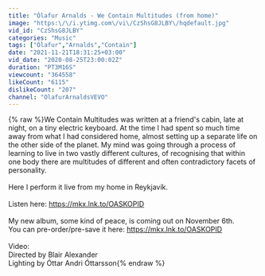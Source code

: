 ```yaml
---
title: "Ólafur Arnalds - We Contain Multitudes (from home)"
image: "https:\/\/i.ytimg.com\/vi\/CzShsG8JLBY\/hqdefault.jpg"
vid_id: "CzShsG8JLBY"
categories: "Music"
tags: ["Ólafur","Arnalds","Contain"]
date: "2021-11-21T18:31:25+03:00"
vid_date: "2020-08-25T23:00:02Z"
duration: "PT3M16S"
viewcount: "364558"
likeCount: "6115"
dislikeCount: "207"
channel: "OlafurArnaldsVEVO"
---
```

{% raw %}We Contain Multitudes was written at a friend's cabin, late at night, on a tiny electric keyboard. At the time I had spent so much time away from what I had considered home, almost setting up a separate life on the other side of the planet. My mind was going through a process of learning to live in two vastly different cultures, of recognising that within one body there are multitudes of different and often contradictory facets of personality.<br /><br />Here I perform it live from my home in Reykjavík. <br /><br />Listen here: <a rel="nofollow" target="blank" href="https://mkx.lnk.to/OASKOPID">https://mkx.lnk.to/OASKOPID</a> <br /><br />My new album, some kind of peace, is coming out on November 6th. <br />You can pre-order/pre-save it here: <a rel="nofollow" target="blank" href="https://mkx.lnk.to/OASKOPID">https://mkx.lnk.to/OASKOPID</a><br /><br />Video:<br />Directed by Blair Alexander<br />Lighting by Óttar Andri Óttarsson{% endraw %}
